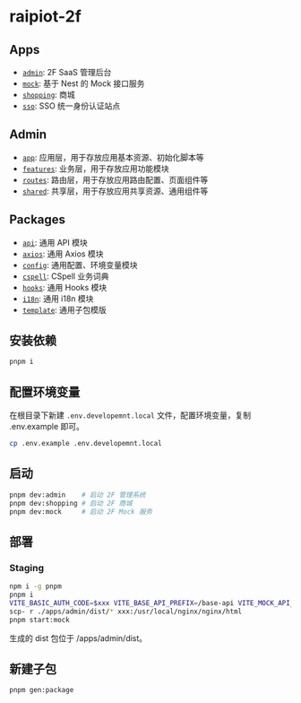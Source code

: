 # raipiot-2f

## Apps

- [`admin`](apps/admin/): 2F SaaS 管理后台
- [`mock`](apps/mock/): 基于 Nest 的 Mock 接口服务
- [`shopping`](apps/shopping/): 商城
- [`sso`](apps/sso/): SSO 统一身份认证站点

## Admin

- [`app`](apps/admin/src/app/): 应用层，用于存放应用基本资源、初始化脚本等
- [`features`](apps/admin/src/features/): 业务层，用于存放应用功能模块
- [`routes`](apps/admin/src/routes/): 路由层，用于存放应用路由配置、页面组件等
- [`shared`](apps/adin/src/shared/): 共享层，用于存放应用共享资源、通用组件等

## Packages

- [`api`](packages/api/): 通用 API 模块
- [`axios`](packages/axios/): 通用 Axios 模块
- [`config`](packages/config/): 通用配置、环境变量模块
- [`cspell`](packages/cspell/): CSpell 业务词典
- [`hooks`](packages/hooks/): 通用 Hooks 模块
- [`i18n`](packages/i18n/): 通用 i18n 模块
- [`template`](packages/template/): 通用子包模版

## 安装依赖

```bash
pnpm i
```

## 配置环境变量

在根目录下新建 `.env.developemnt.local` 文件，配置环境变量，复制 .env.example 即可。

```bash
cp .env.example .env.developemnt.local
```

## 启动

```bash
pnpm dev:admin    # 启动 2F 管理系统
pnpm dev:shopping # 启动 2F 商城
pnpm dev:mock     # 启动 2F Mock 服务
```

## 部署

### Staging

```bash
npm i -g pnpm
pnpm i
VITE_BASIC_AUTH_CODE=$xxx VITE_BASE_API_PREFIX=/base-api VITE_MOCK_API_URL=/mock-api pnpm build:admin:staging
scp- r ./apps/admin/dist/* xxx:/usr/local/nginx/nginx/html
pnpm start:mock
```

生成的 dist 包位于 /apps/admin/dist。

## 新建子包

```bash
pnpm gen:package
```
